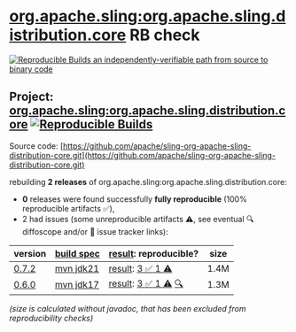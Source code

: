 [org.apache.sling:org.apache.sling.distribution.core](https://central.sonatype.com/artifact/org.apache.sling/org.apache.sling.distribution.core/versions) RB check
=======

[![Reproducible Builds](https://reproducible-builds.org/images/logos/rb.svg) an independently-verifiable path from source to binary code](https://reproducible-builds.org/)

## Project: [org.apache.sling:org.apache.sling.distribution.core](https://central.sonatype.com/artifact/org.apache.sling/org.apache.sling.distribution.core/versions) [![Reproducible Builds](https://img.shields.io/endpoint?url=https://raw.githubusercontent.com/jvm-repo-rebuild/reproducible-central/master/content/org/apache/sling/org.apache.sling.distribution.core/badge.json)](https://github.com/jvm-repo-rebuild/reproducible-central/blob/master/content/org/apache/sling/org.apache.sling.distribution.core/README.md)

Source code: [https://github.com/apache/sling-org-apache-sling-distribution-core.git](https://github.com/apache/sling-org-apache-sling-distribution-core.git)

rebuilding **2 releases** of org.apache.sling:org.apache.sling.distribution.core:
- **0** releases were found successfully **fully reproducible** (100% reproducible artifacts :white_check_mark:),
- 2 had issues (some unreproducible artifacts :warning:, see eventual :mag: diffoscope and/or :memo: issue tracker links):

| version | [build spec](/BUILDSPEC.md) | [result](https://reproducible-builds.org/docs/jvm/): reproducible? | size |
| -- | --------- | ------ | -- |
| [0.7.2](https://central.sonatype.com/artifact/org.apache.sling/org.apache.sling.distribution.core/0.7.2/pom) | [mvn jdk21](org.apache.sling.distribution.core-0.7.2.buildspec) | [result](org.apache.sling.distribution.core-0.7.2.buildinfo): [3 :white_check_mark:  1 :warning:](org.apache.sling.distribution.core-0.7.2.buildcompare) | 1.4M |
| [0.6.0](https://central.sonatype.com/artifact/org.apache.sling/org.apache.sling.distribution.core/0.6.0/pom) | [mvn jdk17](org.apache.sling.distribution.core-0.6.0.buildspec) | [result](org.apache.sling.distribution.core-0.6.0.buildinfo): [3 :white_check_mark:  1 :warning:](org.apache.sling.distribution.core-0.6.0.buildcompare) [:mag:](org.apache.sling.distribution.core-0.6.0.diffoscope) | 1.3M |

<i>(size is calculated without javadoc, that has been excluded from reproducibility checks)</i>

